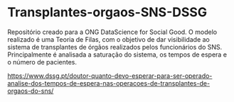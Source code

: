 # Transplantes-orgaos-SNS-DSSG
Repositório creado para a ONG DataScience for Social Good. O modelo realizado é uma Teoria de Filas, com o objetivo de dar visibilidade ao sistema de transplantes de órgãos realizados pelos funcionários do SNS. Principalmente é analisada a saturação do sistema, os tempos de espera e o número de pacientes.

https://www.dssg.pt/doutor-quanto-devo-esperar-para-ser-operado-analise-dos-tempos-de-espera-nas-operacoes-de-transplantes-de-orgaos-do-sns/
